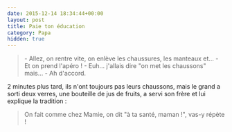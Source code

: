 ```yaml
---
date: 2015-12-14 18:34:44+00:00
layout: post
title: Paie ton éducation
category: Papa
hidden: true
---
```


> \- Allez, on rentre vite, on enlève les chaussures, les manteaux et&#8230;
> \- Et on prend l'apéro !
> \- Euh&#8230; j'allais dire "on met les chaussons" mais&#8230;
> \- Ah d'accord.

2 minutes plus tard, ils n'ont toujours pas leurs chaussons, mais le grand a sorti deux verres, une bouteille de jus de fruits, a servi son frère et lui explique la tradition :

> On fait comme chez Mamie, on dit "à ta santé, maman !", vas-y répète !
